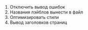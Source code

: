 1. Отключить вывод ошибок
2. Названия лэйблов вынести в файл
3. Оптимизировать стили
4. Вывод заголовков страниц